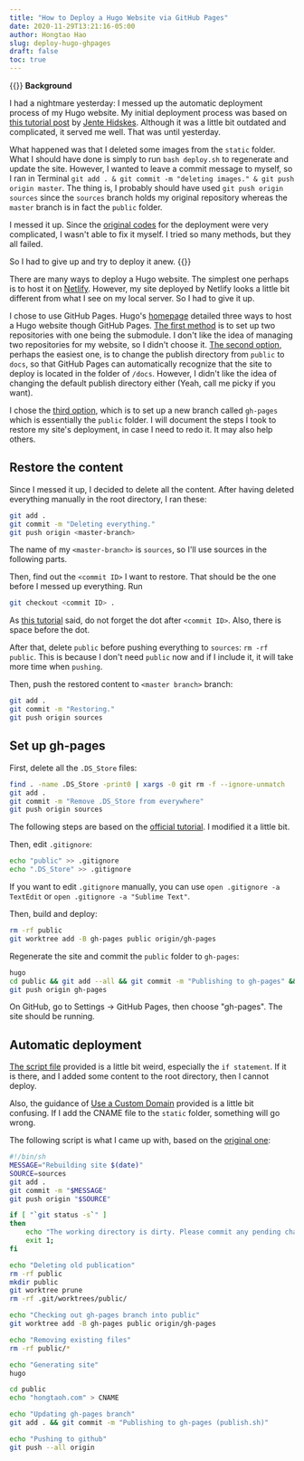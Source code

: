 ```yaml
---
title: "How to Deploy a Hugo Website via GitHub Pages"
date: 2020-11-29T13:21:16-05:00
author: Hongtao Hao
slug: deploy-hugo-ghpages
draft: false
toc: true
---
```

{{<block class="note">}}
**Background**

I had a nightmare yesterday: I messed up the automatic deployment process of my Hugo website. My initial deployment process was based on [this tutorial post](https://www.hjdskes.nl/blog/deploying-hugo-on-personal-gh-pages/index.html) by [Jente Hidskes](https://www.hjdskes.nl/). Although it was a little bit outdated and complicated, it served me well. That was until yesterday.

What happened was that I deleted some images from the `static` folder. What I should have done is simply to run `bash deploy.sh` to regenerate and update the site. However, I wanted to leave a commit message to myself, so I ran in Terminal `git add . & git commit -m "deleting images." & git push origin master`. The thing is, I probably should have used `git push origin sources` since the `sources` branch holds my original repository whereas the `master` branch is in fact the `public` folder. 

I messed it up. Since the [original codes](https://www.hjdskes.nl/blog/deploying-hugo-on-personal-gh-pages/index.html) for the deployment were very complicated, I wasn't able to fix it myself. I tried so many methods, but they all failed. 

So I had to give up and try to deploy it anew.
{{<end>}}

There are many ways to deploy a Hugo website. The simplest one perhaps is to host it on [Netlify](https://www.netlify.com/). However, my site deployed by Netlify looks a little bit different from what I see on my local server. So I had to give it up. 

I chose to use GitHub Pages. Hugo's [homepage](https://gohugo.io/hosting-and-deployment/hosting-on-github/#deployment-of-project-pages-from-your-gh-pages-branch) detailed three ways to host a Hugo website though GitHub Pages. [The first method](https://gohugo.io/hosting-and-deployment/hosting-on-github/#github-user-or-organization-pages) is to set up two repositories with one being the submodule. I don't like the idea of managing two repositories for my website, so I didn't choose it. [The second option](https://gohugo.io/hosting-and-deployment/hosting-on-github/#github-project-pages), perhaps the easiest one, is to change the publish directory from `public` to `docs`, so that GitHub Pages can automatically recognize that the site to deploy is located in the folder of `/docs`. However, I didn't like the idea of changing the default publish directory either (Yeah, call me picky if you want). 

I chose the [third option](https://gohugo.io/hosting-and-deployment/hosting-on-github/#deployment-of-project-pages-from-your-gh-pages-branch), which is to set up a new branch called `gh-pages` which is essentially the `public` folder. I will document the steps I took to restore my site's deployment, in case I need to redo it. It may also help others. 

## Restore the content
Since I messed it up, I decided to delete all the content. After having deleted everything manually in the root directory, I ran these:

```bash
git add .
git commit -m "Deleting everything."
git push origin <master-branch>
```

The name of my `<master-branch>` is `sources`, so I'll use sources in the following parts. 

Then, find out the `<commit ID>` I want to restore. That should be the one before I messed up everything. Run 

```bash
git checkout <commit ID> .
```

As [this tutorial](https://medium.com/swlh/using-git-how-to-go-back-to-a-previous-commit-8579ccc8180f) said, do not forget the dot after `<commit ID>`. Also, there is space before the dot. 

After that, delete `public` before pushing everything to `sources`: `rm -rf public`. This is because I don't need `public` now and if I include it, it will take more time when `pushing`. 

Then, push the restored content to `<master branch>` branch:

```bash
git add .
git commit -m "Restoring."
git push origin sources
```

## Set up gh-pages

First, delete all the `.DS_Store` files:

```bash
find . -name .DS_Store -print0 | xargs -0 git rm -f --ignore-unmatch
git add .
git commit -m "Remove .DS_Store from everywhere"
git push origin sources
```

The following steps are based on the [official tutorial](https://gohugo.io/hosting-and-deployment/hosting-on-github/#deployment-of-project-pages-from-your-gh-pages-branch). I modified it a little bit. 

Then, edit `.gitignore`:

```bash
echo "public" >> .gitignore
echo ".DS_Store" >> .gitignore
```

If you want to edit `.gitignore` manually, you can use `open .gitignore -a TextEdit` or `open .gitignore -a "Sublime Text"`.

Then, build and deploy:

```bash
rm -rf public
git worktree add -B gh-pages public origin/gh-pages
```

Regenerate the site and commit the `public` folder to `gh-pages`:

```bash
hugo
cd public && git add --all && git commit -m "Publishing to gh-pages" && cd ..
git push origin gh-pages
```

On GitHub, go to Settings → GitHub Pages, then choose "gh-pages". The site should be running. 

## Automatic deployment

<!--  My steps:
	
delete the copy of _index.markdown
delete codes, stats, and english within `cn`
update the tutorials of github and netlify deployment in chinese
update deploy.sh
delete privacy images
delete the `logo.png` to test the new `deploy.sh`: delete it, run `deploy.sh` and then `git status`
 -->

[The script file](https://gohugo.io/hosting-and-deployment/hosting-on-github/#put-it-into-a-script-1) provided is a little bit weird, especially the `if statement`. If it is there, and I added some content to the root directory, then I cannot deploy. 

Also, the guidance of [Use a Custom Domain](https://gohugo.io/hosting-and-deployment/hosting-on-github/#use-a-custom-domain) provided is a little bit confusing. If I add the CNAME file to the `static` folder, something will go wrong. 

The following script is what I came up with, based on the [original one](https://gohugo.io/hosting-and-deployment/hosting-on-github/#put-it-into-a-script-1):

```bash
#!/bin/sh
MESSAGE="Rebuilding site $(date)"
SOURCE=sources
git add .
git commit -m "$MESSAGE"
git push origin "$SOURCE"

if [ "`git status -s`" ]
then
    echo "The working directory is dirty. Please commit any pending changes."
    exit 1;
fi

echo "Deleting old publication"
rm -rf public
mkdir public
git worktree prune
rm -rf .git/worktrees/public/

echo "Checking out gh-pages branch into public"
git worktree add -B gh-pages public origin/gh-pages

echo "Removing existing files"
rm -rf public/*

echo "Generating site"
hugo

cd public
echo "hongtaoh.com" > CNAME

echo "Updating gh-pages branch"
git add . && git commit -m "Publishing to gh-pages (publish.sh)"

echo "Pushing to github"
git push --all origin
```
